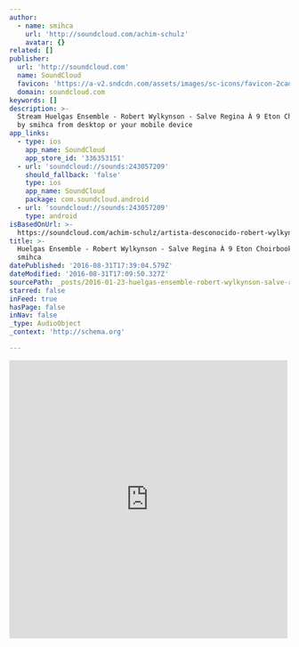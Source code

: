 ```yaml
---
author:
  - name: smihca
    url: 'http://soundcloud.com/achim-schulz'
    avatar: {}
related: []
publisher:
  url: 'http://soundcloud.com'
  name: SoundCloud
  favicon: 'https://a-v2.sndcdn.com/assets/images/sc-icons/favicon-2cadd14b.ico'
  domain: soundcloud.com
keywords: []
description: >-
  Stream Huelgas Ensemble - Robert Wylkynson - Salve Regina À 9 Eton Choirbook
  by smihca from desktop or your mobile device
app_links:
  - type: ios
    app_name: SoundCloud
    app_store_id: '336353151'
  - url: 'soundcloud://sounds:243057209'
    should_fallback: 'false'
    type: ios
    app_name: SoundCloud
    package: com.soundcloud.android
  - url: 'soundcloud://sounds:243057209'
    type: android
isBasedOnUrl: >-
  https://soundcloud.com/achim-schulz/artista-desconocido-robert-wylkynson-salve-regina-a-9
title: >-
  Huelgas Ensemble - Robert Wylkynson - Salve Regina À 9 Eton Choirbook by
  smihca
datePublished: '2016-08-31T17:39:04.579Z'
dateModified: '2016-08-31T17:09:50.327Z'
sourcePath: _posts/2016-01-23-huelgas-ensemble-robert-wylkynson-salve-regina-a-9-eton.md
starred: false
inFeed: true
hasPage: false
inNav: false
_type: AudioObject
_context: 'http://schema.org'

---
```

<iframe src="https://cdn.embedly.com/widgets/media.html?src=https%3A%2F%2Fw.soundcloud.com%2Fplayer%2F%3Fvisual%3Dtrue%26url%3Dhttp%253A%252F%252Fapi.soundcloud.com%252Ftracks%252F243057209%26show_artwork%3Dtrue&amp;url=https%3A%2F%2Fsoundcloud.com%2Fachim-schulz%2Fartista-desconocido-robert-wylkynson-salve-regina-a-9&amp;image=http%3A%2F%2Fi1.sndcdn.com%2Fartworks-000144001021-txyzty-t500x500.jpg&amp;key=b7d04c9b404c499eba89ee7072e1c4f7&amp;type=text%2Fhtml&amp;schema=soundcloud" width="500" height="500" scrolling="no" frameborder="0" allowfullscreen="allowfullscreen" style=""></iframe>